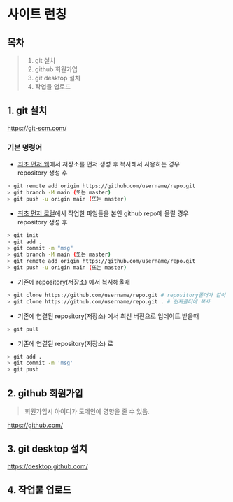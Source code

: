 # 사이트 런칭

## 목차
> 1. git 설치
> 2. github 회원가입
> 3. git desktop 설치
> 4. 작업물 업로드

## 1. git 설치
https://git-scm.com/

### 기본 명령어
* <u>최초 먼저 웹</u>에서 저장소를 먼저 생성 후 복사해서 사용하는 경우<br>
repository 생성 후
```bash
> git remote add origin https://github.com/username/repo.git
> git branch -M main (또는 master)
> git push -u origin main (또는 master)
```

* <u>최초 먼저 로컬</u>에서 작업한 파일들을 본인 github repo에 올릴 경우<br>
repository 생성 후
```bash
> git init
> git add .
> git commit -m "msg"
> git branch -M main (또는 master)
> git remote add origin https://github.com/username/repo.git
> git push -u origin main (또는 master)
```

* 기존에 repository(저장소) 에서 복사해올때
```bash
> git clone https://github.com/username/repo.git # repository폴더가 같이 복사
> git clone https://github.com/username/repo.git . # 현재폴더에 복사
```

* 기존에 연결된 repository(저장소) 에서 최신 버전으로 업데이트 받을때
```bash
> git pull
```

* 기존에 연결된 repository(저장소) 로
```bash
> git add .
> git commit -m 'msg'
> git push
```



## 2. github 회원가입
>회원가입시 아이디가 도메인에 영향을 줄 수 있음.

https://github.com/

## 3. git desktop 설치
https://desktop.github.com/

## 4. 작업물 업로드
